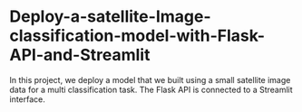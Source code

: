 # Deploy-a-satellite-Image-classification-model-with-Flask-API-and-Streamlit
In this project, we deploy a model that we built using a small satellite image data for a multi classification task.  The Flask API is connected to a Streamlit interface.
